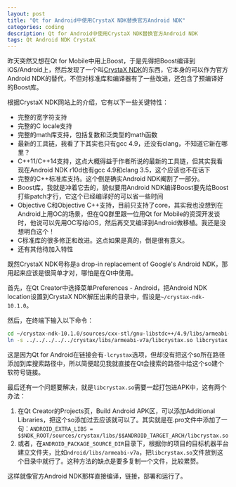 ```yaml
---
layout: post
title: "Qt for Android中使用CrystaX NDK替换官方Android NDK"
categories: coding
description: Qt for Android中使用CrystaX NDK替换官方Android NDK
tags: Qt Android NDK CrystaX
---
```

昨天突然又想在Qt for Mobile中用上Boost，于是先得把Boost编译到iOS/Android上，然后发现了一个叫[CrystaX NDK](https://www.crystax.net/en/android/ndk)的东西，它本身的可以作为官方Android NDK的替代，不但对标准库和编译器有了一些改进，还包含了预编译好的Boost库。

根据CrystaX NDK网站上的介绍，它有以下一些关键特性：

- 完整的宽字符支持
- 完整的C locale支持
- 完整的math库支持，包括复数和泛类型的math函数
- 最新的工具链，我看了下其实也只有gcc 4.9，还没有clang，不知道它新在哪里？
- C++11/C++14支持，这点大概得益于作者所说的最新的工具链，但其实我看现在Android NDK r10d也有gcc 4.9和clang 3.5，这个应该也不在话下
- 完整的C++标准库支持。这个倒是确实Android NDK阉割了一部分。
- Boost库，我就是冲着它去的，貌似要用Android NDK编译Boost要先给Boost打些patch才行，它这个已经编译好的可以省一些时间
- Objective C和Objective C++支持，目前只支持了core，其实我也没想到在Android上用OC的场景，但在QQ群里跟一位用Qt for Mobile的资深开发谈时，他说可以先用OC写给iOS，然后再交叉编译到Android做移植。我还是没想明白这个！
- C标准库的很多修正和改进。这点如果是真的，倒是很有意义。
- 还有其他待加入特性

既然CrystaX NDK号称是a drop-in replacement of Google's Android NDK，那用起来应该是很简单才对，哪怕是在Qt中使用。

首先，在Qt Creator中选择菜单Preferences - Android，把Android NDK location设置到CrystaX NDK解压出来的目录中，假设是`~/crystax-ndk-10.1.0`。

然后，在终端下输入以下命令：

```bash
cd ~/crystax-ndk-10.1.0/sources/cxx-stl/gnu-libstdc++/4.9/libs/armeabi-v7a
ln -s ../../../../../crystax/libs/armeabi-v7a/libcrystax.so libcrystax.so
```

这是因为Qt for Android在链接会有`-lcrystax`选项，但却没有把这个so所在路径添加到库搜索路径中，所以简便起见我就直接在Qt会搜索的路径中给这个so建个软符号链接。

最后还有一个问题要解决，就是`libcrystax.so`需要一起打包进APK中，这有两个办法：

1. 在Qt Creator的Projects页，Build Android APK区，可以添加Additional Libraries，把这个so添加过去应该就可以了。其实就是在.pro文件中添加了一句：`ANDROID_EXTRA_LIBS = $$NDK_ROOT/sources/crystax/libs/$$ANDROID_TARGET_ARCH/libcrystax.so`
2. 或者，在`ANDROID_PACKAGE_SOURCE_DIR`目录下，根据你的项目的目标机器平台建立文件夹，比如`ndroid/libs/armeabi-v7a`，把`libcrystax.so`文件放到这个目录中就行了。这种方法的缺点是要多复制一个文件，比较累赘。

这样就像官方Android NDK那样直接编译，链接，部署和运行了。